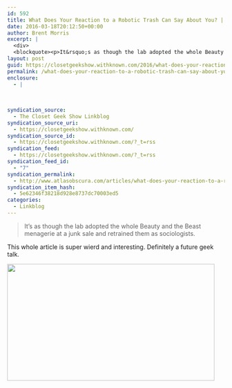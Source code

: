 ```yaml
---
id: 592
title: What Does Your Reaction to a Robotic Trash Can Say About You? | Atlas Obscura
date: 2016-03-18T20:12:50+00:00
author: Brent Morris
excerpt: |
  <div>
  <blockquote><p>It&rsquo;s as though the lab adopted the whole Beauty and the Beast menagerie at a junk sale and retrained them as sociologists.</p></blockquote><p>This whole article is super wierd and interesting. Definitely a future geek talk.&nbsp;</p><p><img src="http://i.imgur.com/lYWWL0X.gif" alt="" width="480" height="270"></p></div>
layout: post
guid: https://closetgeekshow.withknown.com/2016/what-does-your-reaction-to-a-robotic-trash-can-say
permalink: /what-does-your-reaction-to-a-robotic-trash-can-say-about-you-atlas-obscura/
enclosure:
  - |
    
    
    
syndication_source:
  - The Closet Geek Show Linkblog
syndication_source_uri:
  - https://closetgeekshow.withknown.com/
syndication_source_id:
  - https://closetgeekshow.withknown.com/?_t=rss
syndication_feed:
  - https://closetgeekshow.withknown.com/?_t=rss
syndication_feed_id:
  - "7"
syndication_permalink:
  - http://www.atlasobscura.com/articles/what-does-your-reaction-to-a-robotic-trash-can-say-about-you
syndication_item_hash:
  - 5e62346f38218d928e8737dc70003ed5
categories:
  - Linkblog
---
```

<div class="known-bookmark">
  <blockquote>
    <p>
      It’s as though the lab adopted the whole Beauty and the Beast menagerie at a junk sale and retrained them as sociologists.
    </p>
  </blockquote>
  
  <p>
    This whole article is super wierd and interesting. Definitely a future geek talk. 
  </p>
  
  <p>
    <img src="http://i.imgur.com/lYWWL0X.gif" alt="" width="480" height="270" />
  </p>
</div>